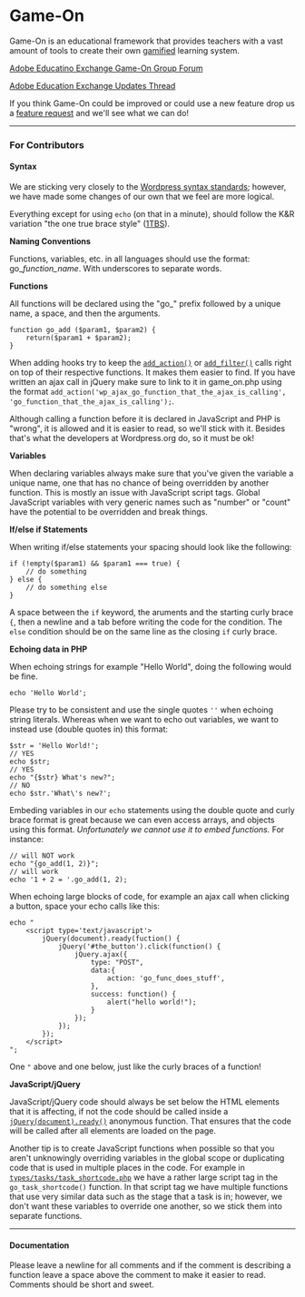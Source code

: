 # Game-On

Game-On is an educational framework that provides teachers with a vast amount of tools to create their own <a href="http://en.wikipedia.org/wiki/Gamification" target="_blank">gamified</a> learning system.

<a href="http://edex.adobe.com/group/game-on/discussions/" target="_blank">Adobe Educatino Exchange Game-On Group Forum</a>

<a href="http://edex.adobe.com/group/game-on/discussion/2fcaa2/" target="_blank">Adobe Education Exchange Updates Thread</a>

If you think Game-On could be improved or could use a new feature drop us a <a href="http://edex.adobe.com/group/game-on/discussion/8610bf/" target="_blank">feature request</a> and we'll see what we can do!

* * *

### For Contributors

#### Syntax

We are sticking very closely to the <a href="http://make.wordpress.org/core/handbook/coding-standards/php/" target="_blank">Wordpress syntax standards</a>; however, we have made some changes of our own that we feel are more logical.

Everything except for using `echo` (on that in a minute), should follow the K&R variation "the one true brace style" (<a href="http://en.wikipedia.org/wiki/Indent_style#Variant:_1TBS" target="_blank">1TBS</a>).

**Naming Conventions**

Functions, variables, etc. in all languages should use the format: go_*function_name*.  With underscores to separate words.

**Functions**

All functions will be declared using the "go_" prefix followed by a unique name, a space, and then the arguments.

```
function go_add ($param1, $param2) {
	return($param1 + $param2);
}
```

When adding hooks try to keep the <a href="http://codex.wordpress.org/Function_Reference/add_action" target="_blank">`add_action()`</a> or <a href="http://codex.wordpress.org/Function_Reference/add_filter" target="_blank">`add_filter()`</a> calls right on top of their respective functions.  It makes them easier to find.  If you have written an ajax call in jQuery make sure to link to it in game_on.php using the format `add_action('wp_ajax_go_function_that_the_ajax_is_calling', 'go_function_that_the_ajax_is_calling');`.

Although calling a function before it is declared in JavaScript and PHP is "wrong", it is allowed and it is easier to read, so we'll stick with it.  Besides that's what the developers at Wordpress.org do, so it must be ok!

**Variables**

When declaring variables always make sure that you've given the variable a unique name, one that has no chance of being overridden by another function.  This is mostly an issue with JavaScript script tags.  Global JavaScript variables with very generic names such as "number" or "count" have the potential to be overridden and break things.

**If/else if Statements**

When writing if/else statements your spacing should look like the following:

```
if (!empty($param1) && $param1 === true) {
	// do something
} else {
	// do something else
}
```

A space between the `if` keyword, the aruments and the starting curly brace `{`, then a newline and a tab before writing the code for the condition.  The `else` condition should be on the same line as the closing `if` curly brace.

**Echoing data in PHP**

When echoing strings for example "Hello World", doing the following would be fine.

```
echo 'Hello World';
```

Please try to be consistent and use the single quotes `''` when echoing string literals.  Whereas when we want to echo out variables, we want to instead use (double quotes in) this format:

```
$str = 'Hello World!';
// YES
echo $str;
// YES
echo "{$str} What's new?";
// NO
echo $str.'What\'s new?';
```

Embeding variables in our `echo` statements using the double quote and curly brace format is great because we can even access arrays, and objects using this format.  *Unfortunately we cannot use it to embed functions.*  For instance:

```
// will NOT work
echo "{go_add(1, 2)}";
// will work
echo '1 + 2 = '.go_add(1, 2);
```

When echoing large blocks of code, for example an ajax call when clicking a button, space your echo calls like this:

```
echo "
	<script type='text/javascript'>
		jQuery(document).ready(fuction() {
			jQuery('#the_button').click(function() {
				jQuery.ajax({
					type: "POST",
					data:{
						action: 'go_func_does_stuff',
					},
					success: function() {
						alert("hello world!");
					}
				});
			});
		});
	</script>
";
```

One `"` above and one below, just like the curly braces of a function!

**JavaScript/jQuery**

JavaScript/jQuery code should always be set below the HTML elements that it is affecting, if not the code should be called inside a <a href="http://api.jquery.com/ready/" target="_blank">`jQuery(document).ready()`</a> anonymous function.  That ensures that the code will be called after all elements are loaded on the page.

Another tip is to create JavaScript functions when possible so that you aren't unknowingly overriding variables in the global scope or duplicating code that is used in multiple places in the code.  For example in <a href="https://github.com/TheMacLab/game-on/blob/master/types/tasks/task_shortcode.php#L488" target="_blank">`types/tasks/task_shortcode.php`</a> we have a rather large script tag in the `go_task_shortcode()` function.  In that script tag we have multiple functions that use very similar data such as the stage that a task is in; however, we don't want these variables to override one another, so we stick them into separate functions.

* * *
#### Documentation

Please leave a newline for all comments and if the comment is describing a function leave a space above the comment to make it easier to read.  Comments should be short and sweet.


